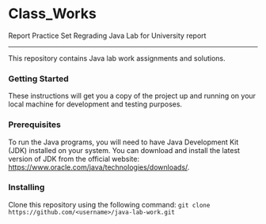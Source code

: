 # Class_Works
Report Practice Set Regrading Java Lab for University report
<hr>
This repository contains Java lab work assignments and solutions.

### Getting Started
These instructions will get you a copy of the project up and running on your local machine for development and testing purposes.

### Prerequisites
To run the Java programs, you will need to have Java Development Kit (JDK) installed on your system. You can download and install the latest version of JDK from the official website: https://www.oracle.com/java/technologies/downloads/.

### Installing
Clone this repository using the following command:
  ```git clone https://github.com/<username>/java-lab-work.git```

